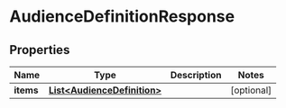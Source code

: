 

# AudienceDefinitionResponse


## Properties

| Name | Type | Description | Notes |
|------------ | ------------- | ------------- | -------------|
|**items** | [**List&lt;AudienceDefinition&gt;**](AudienceDefinition.md) |  |  [optional] |



